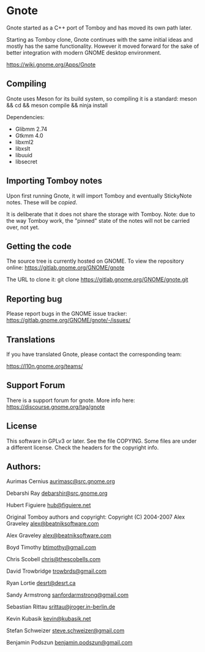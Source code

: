 # Gnote

Gnote started as a C++ port of Tomboy and has moved its own path later.

Starting as Tomboy clone, Gnote continues with the same initial ideas and
mostly has the same functionality. However it moved forward for the sake
of better integration with modern GNOME desktop environment.

https://wiki.gnome.org/Apps/Gnote

## Compiling

Gnote uses Meson for its build system, so compiling it is a standard:
meson <dirname> && cd <dirname> && meson compile && ninja install

Dependencies:
- Glibmm 2.74
- Gtkmm 4.0
- libxml2
- libxslt
- libuuid
- libsecret

## Importing Tomboy notes

Upon first running Gnote, it will import Tomboy and eventually 
StickyNote notes. These will be *copied*.

It is deliberate that it does not share the storage with Tomboy.
Note: due to the way Tomboy work, the "pinned" state of the notes 
will not be carried over, not yet.

## Getting the code

The source tree is currently hosted on GNOME.
To view the repository online:
   https://gitlab.gnome.org/GNOME/gnote

The URL to clone it:
   git clone https://gitlab.gnome.org/GNOME/gnote.git


## Reporting bug

Please report bugs in the GNOME issue tracker:
https://gitlab.gnome.org/GNOME/gnote/-/issues/

## Translations

If you have translated Gnote, please contact the corresponding team:

https://l10n.gnome.org/teams/

## Support Forum

There is a support forum for gnote. More info here:
https://discourse.gnome.org/tag/gnote

## License

This software in GPLv3 or later. See the file COPYING. Some files are
under a different license. Check the headers for the copyright info.

## Authors:

Aurimas Cernius <aurimasc@src.gnome.org>

Debarshi Ray <debarshir@src.gnome.org>

Hubert Figuiere <hub@figuiere.net>


Original Tomboy authors and copyright:
Copyright (C) 2004-2007 Alex Graveley <alex@beatniksoftware.com>

Alex Graveley <alex@beatniksoftware.com>

Boyd Timothy <btimothy@gmail.com>

Chris Scobell <chris@thescobells.com>

David Trowbridge <trowbrds@gmail.com>

Ryan Lortie <desrt@desrt.ca>

Sandy Armstrong <sanfordarmstrong@gmail.com>

Sebastian Rittau <srittau@jroger.in-berlin.de>

Kevin Kubasik <kevin@kubasik.net>

Stefan Schweizer <steve.schweizer@gmail.com>

Benjamin Podszun <benjamin.podszun@gmail.com>

